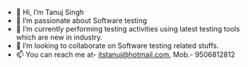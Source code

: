 - 👋 Hi, I’m Tanuj Singh
- 👀 I’m passionate about Software testing
- 🌱 I’m currently performing testing activities using latest testing tools which are new in industry.
- 💞️ I’m looking to collaborate on Software testing related stuffs.
- 📫 You can reach me at- itstanuj@hotmail.com, Mob.- 9506812812

<!---
itstanujsingh/itstanujsingh is a ✨ special ✨ repository because its `README.md` (this file) appears on your GitHub profile.
You can click the Preview link to take a look at your changes.
--->

